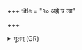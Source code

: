 +++
title = "१० अह्ने च त्वा"

+++
<details><summary>मूलम् (GR)</summary>

अह्ने च त्वा रात्रये च-  
-उभाभ्यां परि दध्मसि ।  
अरायेभ्यो जिघत्सुभ्य  
इमं नः परि रक्षत ॥
</details>